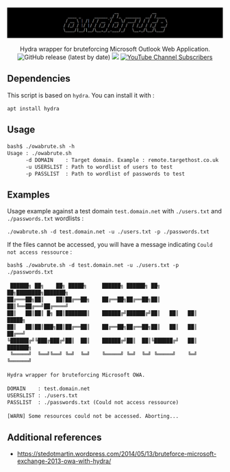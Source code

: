 ![](./.github/banner.png)

<p align="center">
  Hydra wrapper for bruteforcing Microsoft Outlook Web Application.
  <br>
  <img alt="GitHub release (latest by date)" src="https://img.shields.io/github/v/release/p0dalirius/owabrute">
  <a href="https://twitter.com/intent/follow?screen_name=podalirius_" title="Follow"><img src="https://img.shields.io/twitter/follow/podalirius_?label=Podalirius&style=social"></a>
  <a href="https://www.youtube.com/c/Podalirius_?sub_confirmation=1" title="Subscribe"><img alt="YouTube Channel Subscribers" src="https://img.shields.io/youtube/channel/subscribers/UCF_x5O7CSfr82AfNVTKOv_A?style=social"></a>
  <br>
</p>

## Dependencies

This script is based on `hydra`. You can install it with :

```
apt install hydra
```

## Usage

```
bash$ ./owabrute.sh -h
Usage : ./owabrute.sh
      -d DOMAIN    : Target domain. Example : remote.targethost.co.uk
      -u USERSLIST : Path to wordlist of users to test
      -p PASSLIST  : Path to wordlist of passwords to test
```

## Examples

Usage example against a test domain `test.domain.net` with `./users.txt` and `./passwords.txt` wordlists :

```
./owabrute.sh -d test.domain.net -u ./users.txt -p ./passwords.txt
```

If the files cannot be accessed, you will have a message indicating `Could not access ressource` :

```
bash$ ./owabrute.sh -d test.domain.net -u ./users.txt -p ./passwords.txt

 ██████╗ ██╗    ██╗ █████╗     ██████╗ ██████╗ ██╗   ██╗████████╗███████╗
██╔═══██╗██║    ██║██╔══██╗    ██╔══██╗██╔══██╗██║   ██║╚══██╔══╝██╔════╝
██║   ██║██║ █╗ ██║███████║    ██████╔╝██████╔╝██║   ██║   ██║   █████╗
██║   ██║██║███╗██║██╔══██║    ██╔══██╗██╔══██╗██║   ██║   ██║   ██╔══╝
╚██████╔╝╚███╔███╔╝██║  ██║    ██████╔╝██║  ██║╚██████╔╝   ██║   ███████╗
 ╚═════╝  ╚══╝╚══╝ ╚═╝  ╚═╝    ╚═════╝ ╚═╝  ╚═╝ ╚═════╝    ╚═╝   ╚══════╝

Hydra wrapper for bruteforcing Microsoft OWA.

DOMAIN    : test.domain.net
USERSLIST : ./users.txt
PASSLIST  : ./passwords.txt (Could not access ressource)

[WARN] Some resources could not be accessed. Aborting...
```

## Additional references
 - https://stedotmartin.wordpress.com/2014/05/13/bruteforce-microsoft-exchange-2013-owa-with-hydra/
